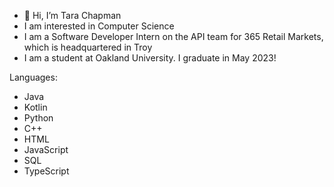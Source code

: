 - 👋 Hi, I’m Tara Chapman
- I am interested in Computer Science
- I am a Software Developer Intern on the API team for 365 Retail Markets, which is headquartered in Troy
- I am a student at Oakland University. I graduate in May 2023!

Languages:
- Java 
- Kotlin
- Python 
- C++
- HTML
- JavaScript
- SQL
- TypeScript
